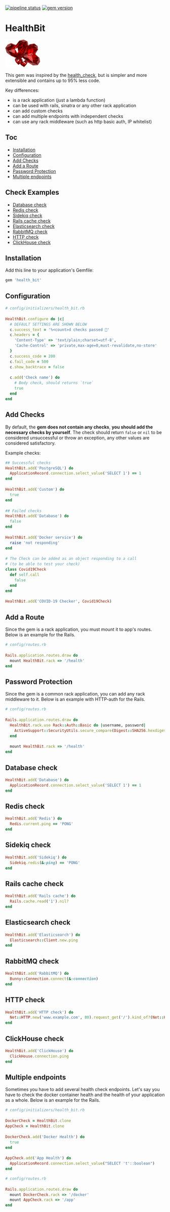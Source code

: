 [![pipeline status](https://travis-ci.com/shlima/health_bit.svg?branch=master)](https://travis-ci.com/shlima/health_bit) 
[![gem version](https://badge.fury.io/rb/health_bit.svg)](https://rubygems.org/gems/health_bit)

# HealthBit

![](./doc/logo.png?sanitize=true)

This gem was inspired by the [health_check](https://github.com/ianheggie/health_check), but is simpler and more 
extensible and contains up to 95% less code.

Key differences:
* is a rack application (just a lambda function)
* can be used with rails, sinatra or any other rack application
* can add custom checks
* can add multiple endpoints with independent checks
* can use any rack middleware (such as http basic auth, IP whitelist)

## Toc

* [Installation](#installation)
* [Configuration](#configuration)
* [Add Checks](#add-checks)
* [Add a Route](#add-a-route)
* [Password Protection](#password-protection)
* [Multiple endpoints](#multiple-endpoints)

## Check Examples

* [Database check](#database-check)
* [Redis check](#redis-check)
* [Sidekiq check](#sidekiq-check)
* [Rails cache check](#rails-cache-check)
* [Elasticsearch check](#elasticsearch-check)
* [RabbitMQ check](#rabbitmq-check)
* [HTTP check](#http-check)
* [ClickHouse check](#clickhouse-check)

## Installation
    
Add this line to your application's Gemfile:

```ruby
gem 'health_bit'
```

## Configuration

```ruby
# config/initializers/health_bit.rb

HealthBit.configure do |c|
  # DEFAULT SETTINGS ARE SHOWN BELOW
  c.success_text = '%<count>d checks passed 🎉'
  c.headers = { 
    'Content-Type' => 'text/plain;charset=utf-8', 
    'Cache-Control' => 'private,max-age=0,must-revalidate,no-store' 
  }
  c.success_code = 200
  c.fail_code = 500
  c.show_backtrace = false

  c.add('Check name') do
    # Body check, should returns `true` 
    true
  end
end
```
        
## Add Checks

By default, the **gem does not contain any checks**, **you should add the 
necessary checks by yourself**. The check should return `false` or `nil` 
to be considered unsuccessful or throw an exception, any other 
values are considered satisfactory.

Example checks:

```ruby
## Successful checks
HealthBit.add('PostgreSQL') do
  ApplicationRecord.connection.select_value('SELECT 1') == 1
end

HealthBit.add('Custom') do
  true
end

## Failed checks
HealthBit.add('Database') do
  false
end

HealthBit.add('Docker service') do
  raise 'not responding'
end

# The Check can be added as an object responding to a call
# (to be able to test your check)
class Covid19Check 
  def self.call
    false 
  end
end

HealthBit.add('COVID-19 Checker', Covid19Check)
```

## Add a Route

Since the gem is a rack application, you must mount it to app's 
routes. Below is an example for the Rails.

```ruby
# config/routes.rb

Rails.application.routes.draw do
  mount HealthBit.rack => '/health'
end
```

## Password Protection

Since the gem is a common rack application, you can add any rack
middleware to it. Below is an example with HTTP-auth for the Rails.

```ruby
# config/routes.rb

Rails.application.routes.draw do
  HealthBit.rack.use Rack::Auth::Basic do |username, password|
    ActiveSupport::SecurityUtils.secure_compare(Digest::SHA256.hexdigest(username), Digest::SHA256.hexdigest('user')) & ActiveSupport::SecurityUtils.secure_compare(Digest::SHA256.hexdigest(password), Digest::SHA256.hexdigest('password'))
  end
  
  mount HealthBit.rack => '/health'
end
```

## Database check

```ruby
HealthBit.add('Database') do
  ApplicationRecord.connection.select_value('SELECT 1') == 1
end
```

## Redis check

```ruby
HealthBit.add('Redis') do
  Redis.current.ping == 'PONG'
end
```

## Sidekiq check

```ruby
HealthBit.add('Sidekiq') do
  Sidekiq.redis(&:ping) == 'PONG'
end
```

## Rails cache check

```ruby
HealthBit.add('Rails cache') do
  Rails.cache.read('1').nil?
end
```

## Elasticsearch check

```ruby
HealthBit.add('Elasticsearch') do
  Elasticsearch::Client.new.ping
end
```

## RabbitMQ check

```ruby
HealthBit.add('RabbitMQ') do
  Bunny::Connection.connect(&:connection)
end
```

## HTTP check

```ruby
HealthBit.add('HTTP check') do
  Net::HTTP.new('www.example.com', 80).request_get('/').kind_of?(Net::HTTPSuccess)
end
```

## ClickHouse check

```ruby
HealthBit.add('ClickHouse') do
  ClickHouse.connection.ping
end
```

## Multiple endpoints

Sometimes you have to add several health check endpoints. Let's say 
you have to check the docker container health and the health 
of your application as a whole. Below is an example for the Rails.

```ruby
# config/initializers/health_bit.rb

DockerCheck = HealthBit.clone
AppCheck = HealthBit.clone

DockerCheck.add('Docker Health') do
  true
end

AppCheck.add('App Health') do
  ApplicationRecord.connection.select_value("SELECT 't'::boolean")
end
```

```ruby
# config/routes.rb

Rails.application.routes.draw do
  mount DockerCheck.rack => '/docker'
  mount AppCheck.rack => '/app'
end
```

